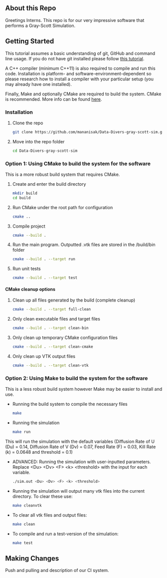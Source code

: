 ## About this Repo

Greetings Interns. This repo is for our very impressive software that performs a Gray-Scott Simulation.

## Getting Started

This tutorial assumes a basic understanding of git, GitHub and command line usage. If you do not have git installed please follow <a href="https://git-scm.com/book/en/v2/Getting-Started-Installing-Git">this tutorial</a>.

A C++ compiler (minimum C++11) is also required to compile and run this code. Installation is platform- and software-environment-dependent so please research how to install a compiler with your particular setup (you may already have one installed).

Finally, Make and optionally CMake are required to build the system. CMake is recommended. More info can be found <a href="https://cmake.org/download/">here</a>.

### Installation

1. Clone the repo
   ```sh
   git clone https://github.com/mananisak/Data-Divers-gray-scott-sim.git
   ```
2. Move into the repo folder
   ```sh
   cd Data-Divers-gray-scott-sim
   ```

### Option 1: Using CMake to build the system for the software
This is a more robust build system that requires CMake.
1. Create and enter the build directory
   ```sh
   mkdir build
   cd build
   ```
2. Run CMake under the root path for configuration
   ```sh
   cmake ..
   ```
3. Compile project
   ```sh
   cmake --build .
   ```
4. Run the main program. Outputted .vtk files are stored in the /build/bin folder
   ```sh
   cmake --build . --target run
   ```
5. Run unit tests
   ```sh
   cmake --build . --target test
   ```
#### CMake cleanup options
1. Clean up all files generated by the build (complete cleanup)
   ```sh
   cmake --build . --target full-clean
   ```
2. Only clean executable files and target files
   ```sh
   cmake --build . --target clean-bin
   ```
3. Only clean up temporary CMake configuration files
   ```sh
   cmake --build . --target clean-cmake
   ```
4. Only clean up VTK output files
   ```sh
   cmake --build . --target clean-vtk
   ```

### Option 2: Using Make to build the system for the software
This is a less robust build system however Make may be easier to install and use.
* Running the build system to compile the necessary files
   ```sh
   make
   ```
* Running the simulation
   ```sh
   make run
   ```
This will run the simulation with the default variables (Diffusion Rate of U (Du) = 0.14, Diffusion Rate of V (Dv) = 0.07, Feed Rate (F) = 0.03, Kill Rate (k) = 0.0648 and threshold = 0.1)

* ADVANCED: Running the simulation with user-inputted parameters. Replace \<Du\> \<Dv\> \<F\> \<k\> \<threshold\> with the input for each variable.
   ```sh
   ./sim.out <Du> <Dv> <F> <k> <threshold>
   ```
* Running the simulation will output many vtk files into the current directory. To clear these use:
   ```sh
   make cleanvtk
   ```
* To clear all vtk files and output files:
   ```sh
   make clean
   ```
* To compile and run a test-version of the simulation:
   ```sh
   make test
   ```

## Making Changes

Push and pulling and description of our CI system.